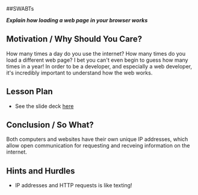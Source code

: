 ##SWABTs

***Explain how loading a web page in your browser works***

## Motivation / Why Should You Care?
How many times a day do you use the internet? How many times do you load a different web page? I bet you can't even begin to guess how many times in a year! In order to be a developer, and especially a web developer, it's incredibly important to understand how the web works.

## Lesson Plan
+ See the slide deck [here](https://docs.google.com/presentation/d/1t0MNjDKfmiSJSG0LP3dmEfK25guIIW8tncV41Hugk2E/edit?usp=sharing)

## Conclusion / So What?
Both computers and websites have their own unique IP addresses, which allow open communication for requesting and recveing information on the internet.

## Hints and Hurdles
+ IP addresses and HTTP requests is like texting!